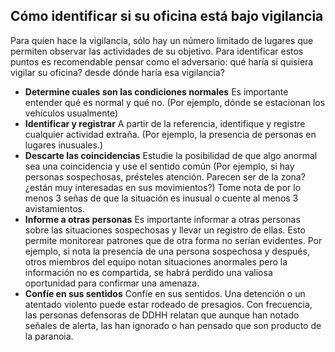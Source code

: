 [Title]: # (Identificar vigilancia en la oficina)
[Order]: # (13)

## Cómo identificar si su oficina está bajo vigilancia

Para quien hace la vigilancia, sólo hay un número limitado de lugares que permiten observar las actividades de su objetivo. Para identificar estos puntos es recomendable pensar como el adversario: qué haría si quisiera vigilar su oficina? desde dónde haría esa vigilancia?

*   **Determine cuales son las condiciones normales**
    Es importante entender qué es normal y qué no. (Por ejemplo, dónde se estacionan los vehículos usualmente)
*   **Identificar y registrar**
    A partir de la referencia, identifique y registre cualquier actividad extraña. (Por ejemplo, la presencia de personas en lugares inusuales.)
*   **Descarte las coincidencias**
    Estudie la posibilidad de que algo anormal sea una coincidencia y use el sentido común (Por ejemplo, si hay personas sospechosas, présteles atención. Parecen ser de la zona? ¿están muy interesadas en sus movimientos?) Tome nota de por lo menos 3 señas de que la situación es inusual o cuente al menos 3 avistamientos.
*   **Informe a otras personas**
    Es importante informar a otras personas sobre las situaciones sospechosas y llevar un registro de ellas. Esto permite monitorear patrones que de otra forma no serían evidentes. Por ejemplo, si nota la presencia de una persona sospechosa y después, otros miembros del equipo notan situaciones anormales pero la información no es compartida, se habrá perdido una valiosa oportunidad para confirmar una amenaza.
*   **Confíe en sus sentidos**
    Confíe en sus sentidos. Una detención o un atentado violento puede estar rodeado de presagios. Con frecuencia, las personas defensoras de DDHH relatan que aunque han notado señales de alerta, las han ignorado o han pensado que son producto de la paranoia.